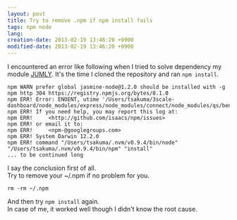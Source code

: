 ```yaml
---
layout: post
title: Try to remove .npm if npm install fails
tags: npm node
lang: 
creation-date: 2013-02-19 13:46:20 +0900
modified-date: 2013-02-19 13:46:20 +0900
---
```

I encountered an error like following when I tried to solve dependency my module [JUMLY](https://github.com/tmtk75/jumly).
It's the time I cloned the repository and ran `npm install`.

    npm WARN prefer global jasmine-node@1.2.0 should be installed with -g
    npm http 304 https://registry.npmjs.org/bytes/0.1.0
    npm ERR! Error: ENOENT, utime '/Users/tsakuma/3scale-dashboard/node_modules/express/node_modules/connect/node_modules/qs/benchmark.js'
    npm ERR! If you need help, you may report this log at:
    npm ERR!     <http://github.com/isaacs/npm/issues>
    npm ERR! or email it to:
    npm ERR!     <npm-@googlegroups.com>
    npm ERR! System Darwin 12.2.0
    npm ERR! command "/Users/tsakuma/.nvm/v0.9.4/bin/node" "/Users/tsakuma/.nvm/v0.9.4/bin/npm" "install"
    ... to be continued long

I say the conclusion first of all.  
Try to remove your ~/.npm if no problem for you.

    rm -rm ~/.npm    

And then try `npm install` again.  
In case of me, it worked well though I didn't know the root cause.
